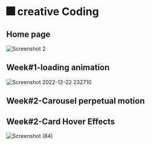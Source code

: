 # 🎆 creative Coding
##  Home page
![Screenshot 2](https://user-images.githubusercontent.com/90189815/209234081-3e4d710d-fc1d-4b26-9222-9655d7b689a7.png)
## Week#1-loading animation

![Screenshot 2022-12-22 232710](https://user-images.githubusercontent.com/90189815/209236364-9733d354-c7a2-4aaa-8113-db3e9f147bdf.png)

## Week#2-Carousel perpetual motion
## Week#2-Card Hover Effects
![Screenshot (84)](https://user-images.githubusercontent.com/90189815/208985486-5ad087dd-8fc8-4b53-81a0-b6872e0791e8.png)
